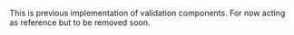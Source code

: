 This is previous implementation of validation components. For now acting as reference but to be removed soon.